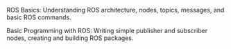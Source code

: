 ROS Basics: Understanding ROS architecture, nodes, topics, messages, and basic ROS commands. <br>

Basic Programming with ROS: Writing simple publisher and subscriber nodes, creating and building ROS packages.
